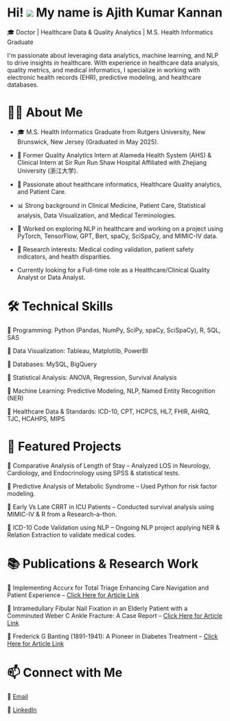 Hi! ![](https://user-images.githubusercontent.com/18350557/176309783-0785949b-9127-417c-8b55-ab5a4333674e.gif) My name is Ajith Kumar Kannan
==========================================================================================================================================
🎓 Doctor | Healthcare Data & Quality Analytics | M.S. Health Informatics Graduate

I'm passionate about leveraging data analytics, machine learning, and NLP to drive insights in healthcare. With experience in healthcare data analysis, quality metrics, and medical informatics, I specialize in working with electronic health records (EHR), predictive modeling, and healthcare databases.

# 👨‍💻 About Me

* 🎓 M.S. Health Informatics Graduate from Rutgers University, New Brunswick, New Jersey (Graduated in May 2025). 

* 🏥 Former Quality Analytics Intern at Alameda Health System (AHS) & Clinical Intern at Sir Run Run Shaw Hospital Affiliated with Zhejiang University (浙江大学).

* 🔬 Passionate about healthcare informatics, Healthcare Quality analytics, and Patient Care.

* 📊 Strong background in Clinical Medicine, Patient Care, Statistical analysis, Data Visualization, and Medical Terminologies.

* 🤖 Worked on exploring NLP in healthcare and working on a project using PyTorch, TensorFlow, GPT, Bert, spaCy, SciSpaCy, and MIMIC-IV data.

* 📍 Research interests: Medical coding validation, patient safety indicators, and health disparities.

* Currently looking for a Full-time role as a Healthcare/Clinical Quality Analyst or Data Analyst.

# 🛠️ Technical Skills

🔹 Programming: Python (Pandas, NumPy, SciPy, spaCy, SciSpaCy), R, SQL, SAS

🔹 Data Visualization: Tableau, Matplotlib, PowerBI

🔹 Databases: MySQL, BigQuery

🔹 Statistical Analysis: ANOVA, Regression, Survival Analysis

🔹 Machine Learning: Predictive Modeling, NLP, Named Entity Recognition (NER)

🔹 Healthcare Data & Standards: ICD-10, CPT, HCPCS, HL7, FHIR, AHRQ, TJC, HCAHPS, MIPS

# 🚀 Featured Projects

📌 Comparative Analysis of Length of Stay – Analyzed LOS in Neurology, Cardiology, and Endocrinology using SPSS & statistical tests.

📌 Predictive Analysis of Metabolic Syndrome – Used Python for risk factor modeling.

📌 Early Vs Late CRRT in ICU Patients – Conducted survival analysis using MIMIC-IV & R from a Research-a-thon.

📌 ICD-10 Code Validation using NLP – Ongoing NLP project applying NER & Relation Extraction to validate medical codes.


# 📚 Publications & Research Work

📝 Implementing Accurx for Total Triage Enhancing Care Navigation and Patient Experience – [Click Here for Article Link](https://www.cureus.com/articles/328144-implementing-accurx-for-total-triage-enhancing-care-navigation-and-patient-experience#!/)

📝 Intramedullary Fibular Nail Fixation in an Elderly Patient with a Comminuted Weber C Ankle Fracture: A Case Report – [Click Here for Article Link](https://jocr.co.in/wp/2025/06/01/intramedullary-fibular-nail-fixation-in-an-elderly-patient-with-a-comminuted-weber-c-ankle-fracture-a-case-report/) 

📝 Frederick G Banting (1891-1941): A Pioneer in Diabetes Treatment – [Click Here for Article Link](https://www.cureus.com/articles/290762#!/)

# 📫 Connect with Me

📧 [Email](mailto:ajith.kumar760@gmail.com)

💼 [LinkedIn](https://www.linkedin.com/in/ajithkumarkannan/)
